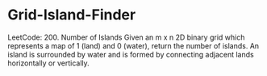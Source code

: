 # Grid-Island-Finder
LeetCode: 200. Number of Islands  Given an m x n 2D binary grid which represents a map of 1 (land) and 0 (water), return the number of islands. An island is surrounded by water and is formed by connecting adjacent lands horizontally or vertically.
